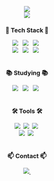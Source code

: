 <div align="center">
  <img src="https://capsule-render.vercel.app/api?type=waving&color=gradient&height=300&section=header&text=Welcome%20to-nl-Woonho's%20Github&fontSize=60&fontAlignY=20">
</div>

<div align="center">
  <img src="https://github-readme-stats.vercel.app/api?username=98Woonho&theme=tokyonight" />
</div>

<h3 align="center">🔧 Tech Stack 🔧</h3>
<div align="center">
  <img src="https://img.shields.io/badge/Java-007396?style=for-the-badge&logo=Java&logoColor=white" /> &nbsp
  <img src="https://img.shields.io/badge/HTML5-E34F26?style=for-the-badge&logo=HTML5&logoColor=white" /> &nbsp
  <img src="https://img.shields.io/badge/css3-%231572B6.svg?style=for-the-badge&logo=css&logoColor=white" /> &nbsp
  <br>
  <img src="https://img.shields.io/badge/javascript-%23323330.svg?style=for-the-badge&logo=javascript&logoColor=%23F7DF1E" /> &nbsp
  <img src="https://img.shields.io/badge/Mysql-4479A1?style=for-the-badge&logo=Mysql&logoColor=white" /> &nbsp 
  <img src="https://img.shields.io/badge/Spring-6DB33F?style=for-the-badge&logo=Spring&logoColor=white" /> &nbsp
</div>

<br>

<h3 align="center">📚 Studying 📚</h3>
<div align="center">
  <img src="https://img.shields.io/badge/Node.js-339933?style=for-the-badge&logo=Node.js&logoColor=white" /> &nbsp
  <img src="https://img.shields.io/badge/jQuery-0769AD?style=for-the-badge&logo=jQuery&logoColor=white" /> &nbsp
  <img src="https://img.shields.io/badge/react-20232a.svg?style=for-the-badge&logo=react&logoColor=61DAFB" /> &nbsp
</div>

<br>

<h3 align="center">🛠 Tools 🛠</h3>
<div align="center">
  <img src="https://img.shields.io/badge/git-F05032.svg?style=for-the-badge&logo=git&logoColor=white" />&nbsp
  <img src="https://img.shields.io/badge/github-181717.svg?style=for-the-badge&logo=github&logoColor=white" />&nbsp
  <img src="https://img.shields.io/badge/Notion-F3F3F3.svg?style=for-the-badge&logo=notion&logoColor=black" />&nbsp
  <br>
  <img src="https://img.shields.io/badge/VSCode-2C2C32.svg?style=for-the-badge&logo=visual-studio-code&logoColor=22ABF3" />&nbsp
  <img src="https://img.shields.io/badge/intellij idea-000000.svg?style=for-the-badge&logo=intellij idea&logoColor=white" />&nbsp
</div>

<br>

<h3 align="center">📫 Contact 📫</h3>
<div align="center">
  <a href="mailto:9woonho8@gmail.com">
    <img src="https://img.shields.io/badge/oka1313@gmail.com-D14836?style=for-the-badge&logo=gmail&logoColor=white"/>&nbsp
  </a>
</div>
